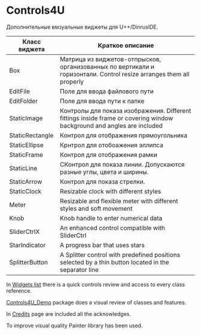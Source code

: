 # Controls4U

Дополнительные вмзуальные виджеты для U++/DinrusIDE.

| Класс виджета | Краткое описание |
|---|---|
| Box | Матрица из виджетов-отпрысков, организованных по вертикали и горизонтали. Control resize arranges them all properly |
| EditFile | Поле для ввода файлового пути |
| EditFolder | Поле для ввода пути к папке |
| StaticImage | Контролы для показа изображения. Different fittings inside frame or covering window background and angles are included |
| StaticRectangle | Контрол для отображения прямоугольника |
| StaticEllipse | Крнтрол для отобоажения эллипса |
| StaticFrame | Контрол для отображения рамки |
| StaticLine | CКонтрол для показа линии. Допускаются разные углы, цвета и ширины. |
| StaticArrow | Контрол для показа стрелки. |
| StaticClock | Resizable clock with different styles |
| Meter | Resizable and flexible meter with different styles and soft movement |
| Knob | Knob handle to enter numerical data |
| SliderCtrlX | An enhanced control compatible with SliderCtrl |
| StarIndicator | A progress bar that uses stars |
| SplitterButton | A Splitter control with predefined positions selected by a thin button located in the separator line |

In [Widgets list](https://anboto.github.io/src$Controls4U$Controls4U$en-us.html) there is a quick controls review and access to every class reference.

[Controls4U_Demo](https://anboto.github.io/srcdoc$Controls4U$Controls4UDemo$en-us.html) package does a visual review of classes and features.

In [Credits](https://anboto.github.io/srcdoc$Controls4U$Credits$en-us.html) page are included all the acknowledges.

To improve visual quality Painter library has been used.
